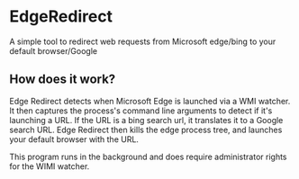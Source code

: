 # EdgeRedirect
A simple tool to redirect web requests from Microsoft edge/bing to your default browser/Google

## How does it work?
Edge Redirect detects when Microsoft Edge is launched via a WMI watcher. 
It then captures the process's command line arguments to detect if it's launching a URL.
If the URL is a bing search url, it translates it to a Google search URL. 
Edge Redirect then kills the edge process tree, and launches your default browser with the URL.

This program runs in the background and does require administrator rights for the WIMI watcher.
